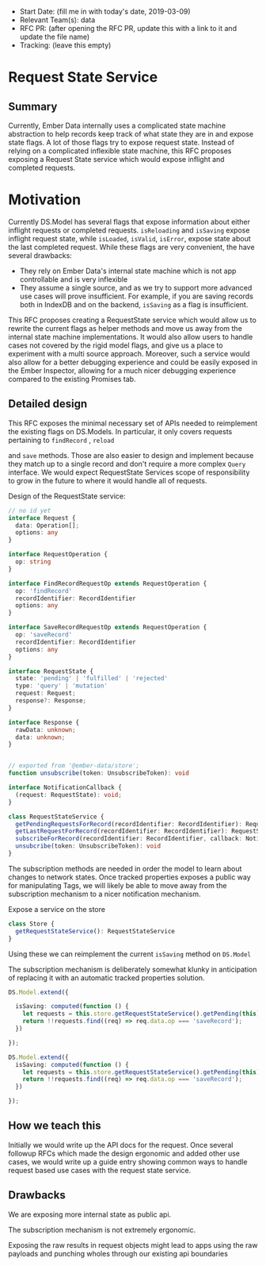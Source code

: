 - Start Date: (fill me in with today's date, 2019-03-09)
- Relevant Team(s): data
- RFC PR: (after opening the RFC PR, update this with a link to it and update the file name)
- Tracking: (leave this empty)
    
# Request State Service
    

## Summary

Currently, Ember Data internally uses a complicated state machine abstraction to help records keep track of what state they are in and expose state flags. A lot of those flags try to expose request state. Instead of relying on a complicated inflexible state machine, this RFC proposes exposing a Request State service which would expose inflight and completed requests.

# Motivation

Currently DS.Model has several flags that expose information about either inflight requests or completed requests. `isReloading` and `isSaving` expose inflight request state, while `isLoaded`, `isValid`, `isError`, expose state about the last completed request. While these flags are very convenient, the have several drawbacks:

- They rely on Ember Data's internal state machine which is not app controllable and is very inflexible
- They assume a single source, and as we try to support more advanced use cases will prove insufficient. For example, if you are saving records both in IndexDB and on the backend, `isSaving` as a flag is insufficient.

This RFC proposes creating a RequestState service which would allow us to rewrite the current flags as helper methods and move us away from the internal state machine implementations. It would also allow users to handle cases not covered by the rigid model flags, and give us a place to experiment with a multi source approach. Moreover, such a service would also allow for a better debugging experience and could be easily exposed in the Ember Inspector, allowing for a much nicer debugging experience compared to the existing Promises tab.

## Detailed design

This RFC exposes the minimal necessary set of APIs needed to reimplement the existing flags on DS.Models. In particular, it only covers requests pertaining to `findRecord` , `reload`

and `save` methods. Those are also easier to design and implement because they match up to a single record and don't require a more complex `Query` interface. We would expect RequestState Services scope of responsibility to grow in the future to where it would handle all of requests.

Design of the RequestState service:

```ts
// no id yet
interface Request {
  data: Operation[];
  options: any
}

interface RequestOperation {
  op: string
}

interface FindRecordRequestOp extends RequestOperation {
  op: 'findRecord'
  recordIdentifier: RecordIdentifier
  options: any
}

interface SaveRecordRequestOp extends RequestOperation {
  op: 'saveRecord'
  recordIdentifier: RecordIdentifier
  options: any
}

interface RequestState {
  state: 'pending' | 'fulfilled' | 'rejected'
  type: 'query' | 'mutation'
  request: Request;
  response?: Response;
}

interface Response {
  rawData: unknown;
  data: unknown;
}


// exported from '@ember-data/store';
function unsubscribe(token: UnsubscribeToken): void

interface NotificationCallback {
  (request: RequestState): void;
}

class RequestStateService {
  getPendingRequestsForRecord(recordIdentifier: RecordIdentifier): RequestState[]
  getLastRequestForRecord(recordIdentifier: RecordIdentifier): RequestState | null
  subscribeForRecord(recordIdentifier: RecordIdentifier, callback: NotificationCallback): UnsubscribeToken
  unsubcribe(token: UnsubscribeToken): void
}
```

The subscription methods are needed in order the model to learn about changes to network states. Once tracked properties exposes a public way for manipulating Tags, we will likely be able to move away from the subscription mechanism to a nicer notification mechanism.

Expose a service on the store

```ts
class Store {
  getRequestStateService(): RequestStateService
}   
```

Using these  we can reimplement the current `isSaving` method on `DS.Model`

The subscription mechanism is deliberately somewhat klunky in anticipation of replacing it with an automatic tracked properties solution.

```ts
DS.Model.extend({

  isSaving: computed(function () {
    let requests = this.store.getRequestStateService().getPending(this);
    return !!requests.find((req) => req.data.op === 'saveRecord');
  })

});
```

```ts
DS.Model.extend({
  isSaving: computed(function () {
    let requests = this.store.getRequestStateService().getPending(this);
    return !!requests.find((req) => req.data.op === 'saveRecord');
  })

});
```

## How we teach this

Initially we would write up the API docs for the request. Once several followup RFCs which made the design ergonomic and added other use cases,
we would write up a guide entry showing common ways to handle request based use cases with the request state service.

## Drawbacks

We are exposing more internal state as public api.

The subscription mechanism is not extremely ergonomic.

Exposing the raw results in request objects might lead to apps using the raw payloads and punching wholes through our existing api boundaries
